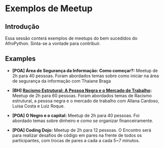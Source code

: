 # Exemplos de Meetup

## Introdução

Essa sessão conterá exemplos de meetups do bem sucedidos do AfroPython. Sinta-se a vontade para contribuir.

## Examples

- **[POA] Área de Segurança da Informação: Como começar?:** Meetup de 2h para 40 pessoas. Foram abordados temas sobre como iniciar na área de segurança da informação com Thaiane Braga

- **[BH] [Racismo Estrutural: A Pessoa Negra e o Mercado de Trabalho](https://www.meetup.com/pt-BR/PythonMG/events/261673223/?fbclid=IwAR2mJguIyn35LYsi_NL3-CsHdq0-9TCb5V-y2KdrU8OhkoZAErvGDauhn-Q):** Meetup de 2h para 60 pessoas. Foram abordados temas de Racismo estrutural, a pessoa negra e o mercado de trabalho com Allana Cardoso, Luisa Costa e Luiz Roque.

- **[POA] O Negro e o capital:** Meetup de 2h para 40 pessoas. Foi abordado temas sobre dinheiro e como se organizar financeiramente.

- **[POA] Coding Dojo:** Meetup de 2h para 12 pessoas. O Encontro será para realizar desafios de código em pares na frente de todos os participantes, com trocas de pares a cada a cada 5~7 minutos.
